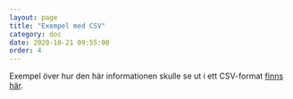 ```yaml
---
layout: page
title: "Exempel med CSV"
category: doc
date: 2020-10-21 09:55:00
order: 4
---
```

Exempel över hur den här informationen skulle se ut i ett CSV-format [finns här](/livsmedel/assets/exempel.csv).